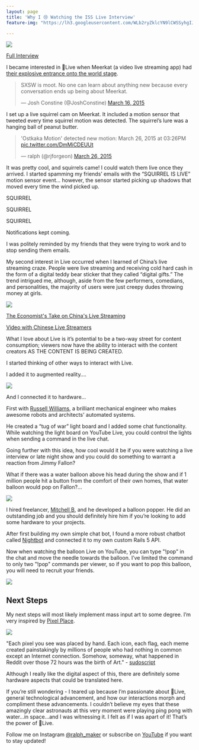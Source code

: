 ```yaml
---
layout: page
title: 'Why I 😢 Watching the ISS Live Interview'
feature-img: "https://lh3.googleusercontent.com/WLb2ryZklcYN9lCWSSyhgIJwkEXTDp-IxD2zRLaR57iOdJZfx-Lsv-P4zsTPwluk9g=w300"

---
```

![](https://tctechcrunch2011.files.wordpress.com/2017/04/space-ping-pong.gif?w=1372)

[Full Interview]( https://youtu.be/zEPCeXWQtyM)

I became interested in 🔴Live when Meerkat (a video live streaming app) had [their explosive entrance onto the world stage](https://www.theverge.com/2015/3/17/8234769/how-meerkat-conquered-all-at-sxsw).

<blockquote class="twitter-tweet" data-lang="en"><p lang="en" dir="ltr">SXSW is moot. No one can learn about anything new because every conversation ends up being about Meerkat.</p>&mdash; Josh Constine (@JoshConstine) <a href="https://twitter.com/JoshConstine/status/577273405952544768">March 16, 2015</a></blockquote>
<script async src="//platform.twitter.com/widgets.js" charset="utf-8"></script>

I set up a live squirrel cam on Meerkat. It included a motion sensor that tweeted every time squirrel motion was detected. The squirrel’s lure was a hanging ball of peanut butter.


<blockquote class="twitter-tweet" data-lang="en"><p lang="en" dir="ltr">&#39;Ostkaka Motion&#39; detected new motion: March 26, 2015 at 03:26PM <a href="http://t.co/DmMiCDEUUt">pic.twitter.com/DmMiCDEUUt</a></p>&mdash; ralph (@rjforgeon) <a href="https://twitter.com/rjforgeon/status/581220774352162817">March 26, 2015</a></blockquote>
<script async src="//platform.twitter.com/widgets.js" charset="utf-8"></script>

It was pretty cool, and squirrels came! I could watch them live once they arrived. I started spamming my friends’ emails with the “SQUIRREL IS LIVE” motion sensor event... however, the sensor started picking up shadows that moved every time the wind picked up.

SQUIRREL

SQUIRREL

SQUIRREL

Notifications kept coming.

I was politely reminded by my friends that they were trying to work and to stop sending them emails.

My second interest in Live occurred when I learned of China’s live streaming craze. People were live streaming and receiving cold hard cash in the form of a digital teddy bear sticker that they called “digital gifts.” The trend intrigued me, although, aside from the few performers, comedians, and personalities, the majority of users were just creepy dudes throwing money at girls.

![](https://3c1703fe8d.site.internapcdn.net/newman/csz/news/800/2016/1-chinaslivest.jpg)

[The Economist's Take on China's Live Streaming](http://www.economist.com/news/special-report/21716461-new-way-bringing-colour-dreary-lives-chinas-new-craze-live-streaming)

[Video with Chinese Live Streamers](https://techcrunch.com/2016/08/18/live-streaming-in-china/)

What I love about Live is it’s potential to be a two-way street for content consumption; viewers now have the ability to interact with the content creators AS THE CONTENT IS BEING CREATED.

I started thinking of other ways to interact with Live.

I added it to augmented reality….

![](https://cldup.com/OMw0natu6c.jpg)

And I connected it to hardware…

First with [Russell Williams](https://www.linkedin.com/in/russellkwilliams/), a brilliant mechanical engineer who makes awesome robots and architects' automated systems.

He created a “tug of war” light board and I added some chat functionality. While watching the light board on YouTube Live, you could control the lights when sending a command in the live chat.

Going further with this idea, how cool would it be if you were watching a live interview or late night show and you could do something to warrant a reaction from Jimmy Fallon?

What if there was a water balloon above his head during the show and if 1 million people hit a button from the comfort of their own homes, that water balloon would pop on Fallon?...

![](https://media.giphy.com/media/fx5HIlVDqhdfO/giphy.gif)

I hired freelancer, [Mitchell B](https://www.upwork.com/freelancers/~018e90fb3314781d22), and he developed a balloon popper. He did an outstanding job and you should definitely hire him if you’re looking to add some hardware to your projects.

After first building my own simple chat bot, I found a more robust chatbot called [Nightbot](https://beta.nightbot.tv/) and connected it to my own custom Rails 5 API.

Now when watching the balloon Live on YouTube, you can type "!pop" in the chat and move the needle towards the balloon. I’ve limited the command to only two "!pop" commands per viewer, so if you want to pop this balloon, you will need to recruit your friends.  

![](https://cldup.com/gSj1SNLoHO.png)

## Next Steps

My next steps will most likely implement mass input art to some degree. I’m very inspired by [Pixel Place](http://sudoscript.com/reddit-place/).


![](https://i.redd.it/5p68ukzkwdpy.gif)

"Each pixel you see was placed by hand. Each icon, each flag, each meme created painstakingly by millions of people who had nothing in common except an Internet connection. Somehow, someway, what happened in Reddit over those 72 hours was the birth of Art." - [sudoscript](http://sudoscript.com/reddit-place/)

Although I really like the digital aspect of this, there are definitely some hardware aspects that could be translated here.

If you’re still wondering - I teared up because I’m passionate about 🔴Live, general technological advancement, and how our interactions morph and compliment these advancements. I couldn’t believe my eyes that these amazingly clear astronauts at this very moment were playing ping pong with water...in space...and I was witnessing it. I felt as if I was apart of it! That’s the power of 🔴Live.

Follow me on Instagram [@ralph_maker](https://www.instagram.com/ralph_maker/?hl=en) or subscribe on [YouTube](https://www.youtube.com/channel/UCYfQYME-fbWZDtHOf2mwt2g) if you want to stay updated!
